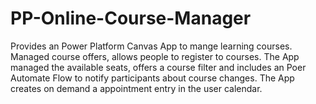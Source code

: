 # PP-Online-Course-Manager
Provides an Power Platform Canvas App to mange learning courses. Managed course offers, allows people to register to courses. The App managed the available seats, offers a course filter and includes an Poer Automate Flow to notify participants about course changes. The App creates on demand a appointment entry in the user calendar.
